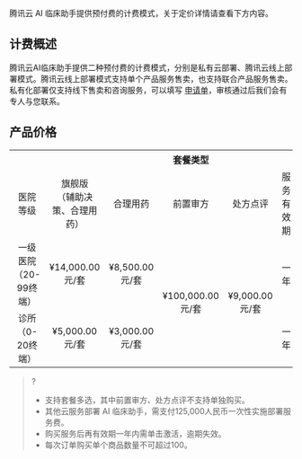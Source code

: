 腾讯云 AI 临床助手提供预付费的计费模式，关于定价详情请查看下方内容。

## 计费概述
腾讯云AI临床助手提供二种预付费的计费模式，分别是私有云部署、腾讯云线上部署模式。腾讯云线上部署模式支持单个产品服务售卖，也支持联合产品服务售卖。
私有化部署仅支持线下售卖和咨询服务，可以填写 [申请单](https://cloud.tencent.com/apply/p/9z37i78ng7l)，审核通过后我们会有专人与您联系。

## 产品价格
<table>
   <tr>
      <th style="width:27%;text-align:center"></td>
      <th style="width:25%;text-align:center"></td>
      <th width="0px"  colspan="3" style="text-align:center">套餐类型</td>
      <th style="width:65%;text-align:center"></td>
   </tr>
   <tr>
      <td style="width:5%;text-align:center">医院等级</td>
      <td style="width:34%;text-align:center" >旗舰版<br>
（辅助决策、合理用药）
</td>
      <td style="width:14%;text-align:center">合理用药</td>
      <td style="width:4%;text-align:center"  >前置审方</td>
      <td style="width:4%;text-align:center">处方点评</td>
      <td style="width:20%;text-align:center">服务有效期</td>
   </tr>
   <tr>
      <td style="text-align:center">一级医院<br>（20-99终端）</td>
      <td style="text-align:center">¥14,000.00<br>元/套</td>
      <td style="text-align:center">¥8,500.00<br>元/套</td>
      <td rowspan='2' style="text-align:center">¥100,000.00<br>元/套</td>
      <td rowspan='2' style="text-align:center">¥9,000.00<br>元/套</td>
      <td style="width:64%;text-align:center">一年</td>
   </tr>
   <tr>
      <td style="text-align:center">诊所<br>（0-20终端）</td>
      <td style="text-align:center">¥5,000.00<br>元/套</td>
      <td style="text-align:center">¥3,000.00<br>元/套</td>
      <td style="width:64%;text-align:center">一年</td>
   </tr>
</table>

>?
>- 支持套餐多选，其中前置审方、处方点评不支持单独购买。
>- 其他云服务部署 AI 临床助手，需支付125,000人民币一次性实施部署服务费。
>- 购买服务后再有效期一年内需单击激活，逾期失效。
>- 每次订单购买单个商品数量不可超过100。


